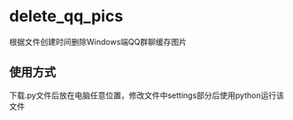 # delete_qq_pics
根据文件创建时间删除Windows端QQ群聊缓存图片

## 使用方式
下载.py文件后放在电脑任意位置，修改文件中settings部分后使用python运行该文件
